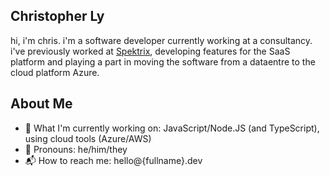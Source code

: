 Christopher Ly
------------

hi, i'm chris. i'm a software developer currently working at a consultancy. i've previously worked at [Spektrix](https://www.spektrix.com/en-gb/), developing features for the SaaS platform and playing a part in moving the software from a dataentre to the cloud platform Azure.

About Me
------------

- 📝 What I'm currently working on: JavaScript/Node.JS (and TypeScript), using cloud tools (Azure/AWS)
- 🙋 Pronouns: he/him/they
- 📬 How to reach me: hello@{fullname}.dev

